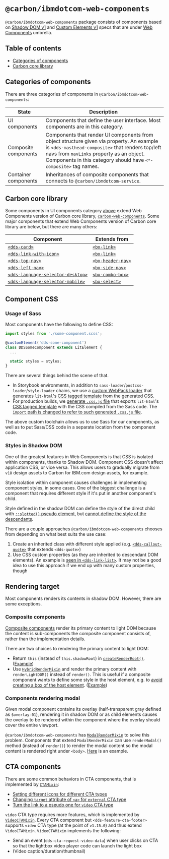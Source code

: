 # `@carbon/ibmdotcom-web-components`

`@carbon/ibmdotcom-web-components` package consists of components based on [Shadow DOM v1](https://developers.google.com/web/fundamentals/web-components/shadowdom) and [Custom Elements v1](https://developers.google.com/web/fundamentals/web-components/customelements) specs that are under [Web Components](https://developers.google.com/web/fundamentals/web-components) umbrella.

## Table of contents

<!-- START doctoc generated TOC please keep comment here to allow auto update -->
<!-- DON'T EDIT THIS SECTION, INSTEAD RE-RUN doctoc TO UPDATE -->

- [Categories of components](#categories-of-components)
- [Carbon core library](#carbon-core-library)

<!-- END doctoc generated TOC please keep comment here to allow auto update -->

## Categories of components

There are three categories of components in `@carbon/ibmdotcom-web-components`:

| State                | Description                                                                                                                                                                                                                                                  |
| -------------------- | ------------------------------------------------------------------------------------------------------------------------------------------------------------------------------------------------------------------------------------------------------------ |
| UI components        | Components that define the user interface. Most components are in this category.                                                                                                                                                                             |
| Composite components | Components that render UI components from object structure given via property. An example is `<dds-masthead-composite>` that renders top/left navs from `navLinks` property as an object. Components in this category should have `<*-composite>` tag names. |
| Container components | Inheritances of composite components that connects to `@carbon/ibmdotcom-service`.                                                                                                                                                                           |

## Carbon core library

Some components in UI components category [above](#categories-of-components) extend Web Components version of Carbon core library, [`carbon-web-components`](https://github.com/carbon-design-system/carbon-web-components). Some major components that extend Web Components version of Carbon core library are below, but there are many others:

| Component                                                                                                                                                                                 | Extends from                                                                                                                         |
| ----------------------------------------------------------------------------------------------------------------------------------------------------------------------------------------- | ------------------------------------------------------------------------------------------------------------------------------------ |
| [`<dds-card>`](https://github.com/carbon-design-system/carbon-for-ibm-dotcom/blob/master/packages/web-components/src/components/card/card.ts)                                             | [`<bx-link>`](https://github.com/carbon-design-system/carbon-web-components/blob/master/src/components/link/link.ts)                 |
| [`<dds-link-with-icon>`](https://github.com/carbon-design-system/carbon-for-ibm-dotcom/blob/master/packages/web-components/src/components/link-with-icon/link-with-icon.ts)               | [`<bx-link>`](https://github.com/carbon-design-system/carbon-web-components/blob/master/src/components/link/link.ts)                 |
| [`<dds-top-nav>`](https://github.com/carbon-design-system/carbon-for-ibm-dotcom/blob/master/packages/web-components/src/components/masthead/top-nav.ts)                                   | [`<bx-header-nav>`](https://github.com/carbon-design-system/carbon-web-components/blob/master/src/components/ui-shell/header-nav.ts) |
| [`<dds-left-nav>`](https://github.com/carbon-design-system/carbon-for-ibm-dotcom/blob/master/packages/web-components/src/components/masthead/left-nav.ts)                                 | [`<bx-side-nav>`](https://github.com/carbon-design-system/carbon-web-components/blob/master/src/components/ui-shell/side-nav.ts)     |
| [`<dds-language-selector-desktop>`](https://github.com/carbon-design-system/carbon-for-ibm-dotcom/blob/master/packages/web-components/src/components/footer/language-selector-desktop.ts) | [`<bx-combo-box>`](https://github.com/carbon-design-system/carbon-web-components/blob/master/src/components/combo-box/combo-box.ts)  |
| [`<dds-language-selector-mobile>`](https://github.com/carbon-design-system/carbon-for-ibm-dotcom/blob/master/packages/web-components/src/components/footer/language-selector-mobile.ts)   | [`<bx-select>`](https://github.com/carbon-design-system/carbon-web-components/blob/master/src/components/select/select.ts)           |

## Component CSS

### Usage of Sass

Most components have the following to define CSS:

```typescript
import styles from './some-component.scss';

@customElement('dds-some-component')
class DDSSomeComponent extends LitElement {
  ...

  static styles = styles;
}
```

There are several things behind the scene of that.

- In Storybook environments, in addition to `sass-loader`/`postcss-loader`/`style-loader` chains, we use a [custom WebPack loader](https://github.com/carbon-design-system/carbon-for-ibm-dotcom/blob/v1.13.0/packages/web-components/tools/css-result-loader.js) that generates `lit-html`'s [CSS tagged template](https://lit-element.polymer-project.org/guide/styles#add-styles) from the generated CSS.
- For production builds, we [generate `.css.js` file](https://github.com/carbon-design-system/carbon-for-ibm-dotcom/blob/v1.13.0/packages/web-components/gulp-tasks/build.js#L79-L88) that exports `lit-html`'s [CSS tagged template](https://lit-element.polymer-project.org/guide/styles#add-styles) with the CSS compiled from the Sass code. The [`import` path is changed to refer to such generated `.css.js` file](https://github.com/carbon-design-system/carbon-for-ibm-dotcom/blob/v1.13.0/packages/web-components/tools/babel-plugin-resource-js-paths.js#L24-L26).

The above custom toolchain allows us to use Sass for our components, as well as to put Sass/CSS code in a separate location from the component code.

### Styles in Shadow DOM

One of the greatest features in Web Components is that CSS is isolated within components, thanks to Shadow DOM. Component CSS doesn't affect application CSS, or vice versa. This allows users to gradually migrate from `v18` design assets to Carbon for IBM.com design assets, for example.

Style isolation within component causes challenges in implementing component styles, in some cases. One of the biggest challenge is a component that requires different style if it's put in another component's child.

Style defined in the shadow DOM can define the style of the direct child with [`::slotted()` pseudo element](https://developer.mozilla.org/en-US/docs/Web/CSS/::slotted), but [cannot define the style of the descendants](https://github.com/WICG/webcomponents/issues/745).

There are a couple approaches `@carbon/ibmdotcom-web-components` chooses from depending on what best suits the use case:

1. Create an inherited class with different style applied (e.g. [`<dds-callout-quote>`](https://github.com/carbon-design-system/carbon-for-ibm-dotcom/blob/v1.13.0/packages/web-components/src/components/callout-quote/callout-quote.ts) that extends `<dds-quote>`)
2. Use CSS custom properties (as they are inherited to descendant DOM elements). An example is [seen in `<dds-link-list>`](https://github.com/carbon-design-system/carbon-for-ibm-dotcom/blob/v1.15.0-rc.0/packages/web-components/src/components/link-list/link-list.scss#L34). It may not be a good idea to use this approach if we end up with many custom properties, though

## Rendering target

Most components renders its contents in shadow DOM. However, there are some exceptions.

### Composite components

[Composite components](#categories-of-components) render its primary content to light DOM because the content is sub-components the composite component consists of, rather than the implementation details.

There are two choices to rendering the primary content to light DOM:

- Return `this` (instead of `this.shadowRoot`) in [`createRenderRoot()`](https://lit-element.polymer-project.org/guide/templates#renderroot). ([Example](https://github.com/carbon-design-system/carbon-for-ibm-dotcom/blob/v1.13.0/packages/web-components/src/components/masthead/masthead-composite.ts#L381-L384))
- Use [`HybridRenderMixin`](https://github.com/carbon-design-system/carbon-for-ibm-dotcom/blob/v1.13.0/packages/web-components/src/globals/mixins/hybrid-render.ts) and render the primary content with `renderLightDOM()` instead of `render()`. This is useful if a composite component wants to define some style in the host element, e.g. to [avoid creating a box of the host element](https://www.w3.org/TR/css-display-3/#valdef-display-contents). ([Example](https://github.com/carbon-design-system/carbon-for-ibm-dotcom/blob/v1.13.0/packages/web-components/src/components/masthead/masthead-search-composite.ts#L114-L126))

### Components rendering modal

Given modal component contains its overlay (half-transparent gray defined as `$overlay-01`), rendering it in shadow DOM or as child elements causes the overlay to be rendered within the component where the overlay should cover the entire viewport.

`@carbon/ibmdotcom-web-components` has [`ModalRenderMixin`](https://github.com/carbon-design-system/carbon-for-ibm-dotcom/blob/v1.13.0/packages/web-components/src/globals/mixins/modal-render.ts) to solve this problem. Components that extend `ModalRenderMixin` can use `renderModal()` method (instead of `render()`) to render the modal content so the modal content is rendered right under `<body>`. [Here](https://github.com/carbon-design-system/carbon-for-ibm-dotcom/blob/v1.13.0/packages/web-components/src/components/image-with-caption/image-with-caption.ts#L139-L155) is an example.

## CTA components

There are some common behaviors in CTA components, that is implemented by [`CTAMixin`](https://github.com/carbon-design-system/carbon-for-ibm-dotcom/blob/v1.15.0-rc.0/packages/web-components/src/component-mixins/cta/cta.ts):

- [Setting different icons for different CTA types](https://github.com/carbon-design-system/carbon-for-ibm-dotcom/blob/v1.15.0-rc.0/packages/web-components/src/component-mixins/cta/cta.ts#L90-L93)
- [Changing `target` attribute of `<a>` for `external` CTA type](https://github.com/carbon-design-system/carbon-for-ibm-dotcom/blob/v1.15.0-rc.0/packages/web-components/src/component-mixins/cta/cta.ts#L123-L132)
- [Turn the link to a pseudo one for `video` CTA type](https://github.com/carbon-design-system/carbon-for-ibm-dotcom/blob/v1.15.0-rc.0/packages/web-components/src/component-mixins/cta/cta.ts#L113-L122)

`video` CTA type requires more features, which is implemented by [`VideoCTAMixin`](https://github.com/carbon-design-system/carbon-for-ibm-dotcom/blob/v1.15.0-rc.0/packages/web-components/src/component-mixins/cta/video.ts). Every CTA component but `<dds-feature-cta-footer>` supports `video` CTA type (at the point of `v1.15.0`) and thus extend `VideoCTAMixin`. `VideoCTAMixin` implements the following:

- Send an event (`dds-cta-request-video-data`) when user clicks on CTA so that the lightbox video player code can launch the light box
- (Video caption/duration/thumbnail)
